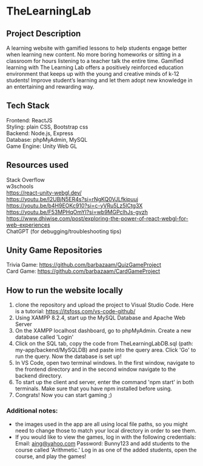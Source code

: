 # TheLearningLab

## Project Description

A learning website with gamified lessons to help students engage better when learning new content. No more boring homeworks or sitting in a classroom for hours listening to a teacher talk the entire time. Gamified learning with The Learning Lab offers a positively reinforced education environment that keeps up with the young and creative minds of k-12 students! Improve student’s learning and let them adopt new knowledge in an entertaining and rewarding way.

## Tech Stack 

Frontend: ReactJS  
Styling: plain CSS, Bootstrap css  
Backend: Node.js, Express  
Database: phpMyAdmin, MySQL  
Game Engine: Unity Web GL  

## Resources used 

Stack Overflow  
w3schools  
https://react-unity-webgl.dev/  
https://youtu.be/I2UBjN5ER4s?si=rNgKQ0VJLfkipuuj  
https://youtu.be/b4H9EOKc910?si=c-yVRu5Lz5lCtg3X  
https://youtu.be/F53MPHqOmYI?si=wb9MGPclhJs-gvzh 
https://www.dhiwise.com/post/exploring-the-power-of-react-webgl-for-web-experiences  
ChatGPT (for debugging/troubleshooting tips)  

## Unity Game Repositories

Trivia Game: https://github.com/barbazaam/QuizGameProject  
Card Game: https://github.com/barbazaam/CardGameProject  

## How to run the website locally

1. clone the repository and upload the project to Visual Studio Code. Here is a tutorial: https://itsfoss.com/vs-code-github/    
2. Using XAMPP 8.2.4, start up the MySQL Database and Apache Web Server  
3. On the XAMPP localhost dashboard, go to phpMyAdmin. Create a new database called 'Login'  
4. Click on the SQL tab, copy the code from TheLearningLabDB.sql (path: my-app/backend/MySQLDB) and paste into the query area. Click 'Go' to run the query. Now the database is set up!  
5. In VS Code, open two terminal windows. In the first window, navigate to the frontend directory and in the second window navigate to the backend directory.  
6. To start up the client and server, enter the command 'npm start' in both terminals. Make sure that you have npm installed before using.  
7. Congrats! Now you can start gaming ;)  

 ### Additional notes: 
 - the images used in the app are all using local file paths, so you might need to change those to match your local directory in order to see them.
 - If you would like to view the games, log in with the following credentials: Email: aing@yahoo.com Password: Bunny123 and add students to the course called 'Arithmetic.' Log in as one of the added students, open the course, and play the games!





